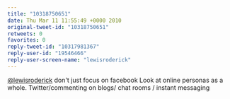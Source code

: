 ```yaml
---
title: "10318750651"
date: Thu Mar 11 11:55:49 +0000 2010
original-tweet-id: "10318750651"
retweets: 0
favorites: 0
reply-tweet-id: "10317981367"
reply-user-id: "19546466"
reply-user-screen-name: "lewisroderick"
---
```

<a href="https://twitter.com/lewisroderick">@lewisroderick</a> don't just focus on facebook Look at online personas as a whole. Twitter/commenting on blogs/ chat rooms / instant messaging
